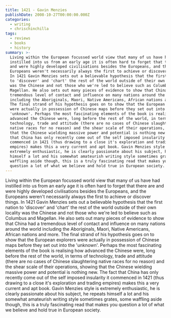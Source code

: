 ```yaml
---
title: 1421 - Gavin Menzies
publishDate: 2008-10-27T00:00:00.000Z
categories:
  - writing
  - chrischinchilla
tags:
  - reviews
  - books
  - history
summary: >-
  Living within the European focussed world view that many of us have had
  instilled into us from an early age it is often hard to forget that there are
  and were highly developed civilisations besides the Europeans, and the
  Europeans weren't necessarily always the first to achieve or discover things.
  In 1421 Gavin Menzies sets out a believable hypothesis that the first nation
  to 'discover' and 'chart' the rest of the world outside of their own locality
  was the Chinese and not those who we're led to believe such as Columbus and
  Magellan. He also sets out many pieces of evidence to show that China had a
  tremendous level of contact and influence on many nations around the world
  including the Aboriginals, Maori, Native Americans, African nations and more.
  The final strand of his hypothesis goes on to show that the European explorers
  were actually in possession of Chinese maps before they set out into the
  'unknown'. Perhaps the most fascinating elements of the book is realising how
  advanced the Chinese were, long before the rest of the world, in terms of
  technology, trade and attitude (there are no cases of Chinese slaughtering
  native races for no reason) and the shear scale of their operations, showing
  that the Chinese wielding massive power and potential is nothing new. The fact
  that China has only recently come out of the self imposed insularity it
  commenced in 1421 (thus drawing to a close it's exploration and trading
  empires) makes this a very current and apt book. Gavin Menzies style is
  extremely enthusiastic, he is clearly passionate about his subject, he repeats
  himself a lot and his somewhat amateurish writing style sometimes grates, some
  waffling aside though, this is a truly fascinating read that makes you
  question a lot of what we believe and hold true in European society.
---
```


Living within the European focussed world view that many of us have had instilled into us from an early age it is often hard to forget that there are and were highly developed civilisations besides the Europeans, and the Europeans weren't necessarily always the first to achieve or discover things. In 1421 Gavin Menzies sets out a believable hypothesis that the first nation to 'discover' and 'chart' the rest of the world outside of their own locality was the Chinese and not those who we're led to believe such as Columbus and Magellan. He also sets out many pieces of evidence to show that China had a tremendous level of contact and influence on many nations around the world including the Aboriginals, Maori, Native Americans, African nations and more. The final strand of his hypothesis goes on to show that the European explorers were actually in possession of Chinese maps before they set out into the 'unknown'. Perhaps the most fascinating elements of the book is realising how advanced the Chinese were, long before the rest of the world, in terms of technology, trade and attitude (there are no cases of Chinese slaughtering native races for no reason) and the shear scale of their operations, showing that the Chinese wielding massive power and potential is nothing new. The fact that China has only recently come out of the self imposed insularity it commenced in 1421 (thus drawing to a close it's exploration and trading empires) makes this a very current and apt book. Gavin Menzies style is extremely enthusiastic, he is clearly passionate about his subject, he repeats himself a lot and his somewhat amateurish writing style sometimes grates, some waffling aside though, this is a truly fascinating read that makes you question a lot of what we believe and hold true in European society.
